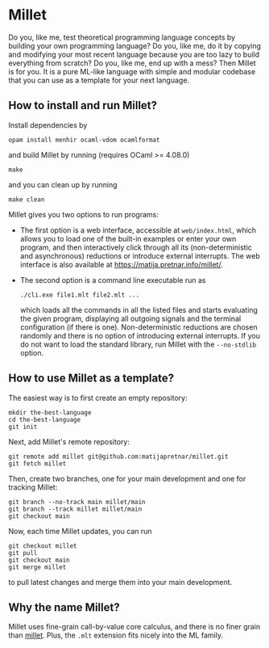# Millet

Do you, like me, test theoretical programming language concepts by building your own programming language? Do you, like me, do it by copying and modifying your most recent language because you are too lazy to build everything from scratch? Do you, like me, end up with a mess? Then Millet is for you. It is a pure ML-like language with simple and modular codebase that you can use as a template for your next language.

## How to install and run Millet?

Install dependencies by

    opam install menhir ocaml-vdom ocamlformat

and build Millet by running (requires OCaml >= 4.08.0)

    make

and you can clean up by running

    make clean

Millet gives you two options to run programs: 

- The first option is a web interface, accessible at `web/index.html`, which allows you to load one of the built-in examples or enter your own program, and then interactively click through all its (non-deterministic and asynchronous) reductions or introduce external interrupts. The web interface is also available at <https://matija.pretnar.info/millet/>.

- The second option is a command line executable run as

      ./cli.exe file1.mlt file2.mlt ...

  which loads all the commands in all the listed files and starts evaluating the given program, displaying all outgoing signals and the terminal configuration (if there is one). Non-deterministic reductions are chosen randomly and there is no option of introducing external interrupts. If you do not want to load the standard library, run Millet with the `--no-stdlib` option.

## How to use Millet as a template?

The easiest way is to first create an empty repository:

    mkdir the-best-language
    cd the-best-language
    git init

Next, add Millet's remote repository:

    git remote add millet git@github.com:matijapretnar/millet.git
    git fetch millet

Then, create two branches, one for your main development and one for tracking Millet:

    git branch --no-track main millet/main
    git branch --track millet millet/main
    git checkout main

Now, each time Millet updates, you can run

    git checkout millet
    git pull
    git checkout main
    git merge millet

to pull latest changes and merge them into your main development.

## Why the name Millet?

Millet uses fine-grain call-by-value core calculus, and there is no finer grain than [millet](https://en.wikipedia.org/wiki/Millet). Plus, the `.mlt` extension fits nicely into the ML family.
